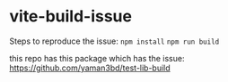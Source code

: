 # vite-build-issue

Steps to reproduce the issue:
`npm install`
`npm run build`

this repo has this package which has the issue:
https://github.com/yaman3bd/test-lib-build
